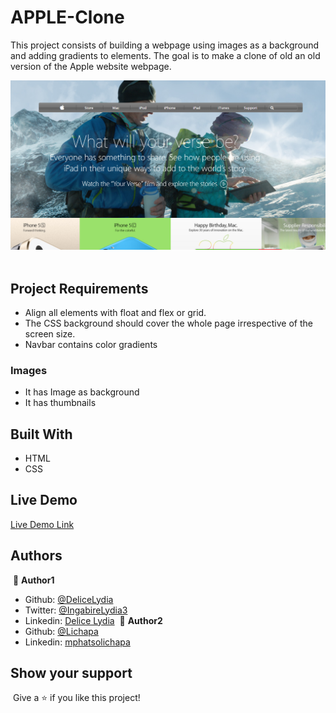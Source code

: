 # APPLE-Clone
This project consists of building a webpage using images as a background and adding gradients to elements. The goal is to make a clone of old an old version of the Apple website webpage.
​

![screenshot](./images/apple.PNG)
​
## Project Requirements

- Align all elements with float and flex or grid.
- The CSS background should cover the whole page irrespective of the screen size. 
- Navbar contains color gradients
​
### Images

- It has Image as background 
- It has thumbnails 
​
## Built With

- HTML
- CSS
​
## Live Demo
[Live Demo Link](https://lichapa.github.io/APPLE-Clone/
)
​
## Authors
​
👤 **Author1**
​
- Github: [@DeliceLydia](https://github.com/DeliceLydia)
- Twitter: [@IngabireLydia3](https://twitter.com/IngabireLydia)
- Linkedin: [Delice Lydia](https://www.linkedin.com/in/delice-lydia-91b55b167/)
​
👤 **Author2**
​
- Github: [@Lichapa](https://github.com/Lichapa)
- Linkedin: [mphatsolichapa](https://www.linkedin.com/in/mphatsolichapa/)
​
## Show your support
​
Give a ⭐️ if you like this project!